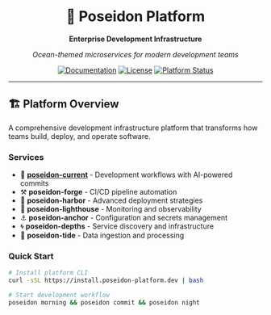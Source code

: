 <div align="center">
  <h1>🌊 Poseidon Platform</h1>
  <p><strong>Enterprise Development Infrastructure</strong></p>
  <p><em>Ocean-themed microservices for modern development teams</em></p>

  [![Documentation](https://img.shields.io/badge/docs-available-blue)](https://yourname.github.io/poseidon-platform)
  [![License](https://img.shields.io/badge/license-MIT-green)](LICENSE)
  [![Platform Status](https://img.shields.io/badge/status-production-brightgreen)](docs/metrics/)
</div>

---

## 🏗️ **Platform Overview**

A comprehensive development infrastructure platform that transforms how teams build, deploy, and operate software.

### Services
- 🌊 **[poseidon-current](services/poseidon-current/)** - Development workflows with AI-powered commits
- ⚒️ **poseidon-forge** - CI/CD pipeline automation  
- 🚢 **poseidon-harbor** - Advanced deployment strategies
- 🗼 **poseidon-lighthouse** - Monitoring and observability
- ⚓ **poseidon-anchor** - Configuration and secrets management
- 🌀 **poseidon-depths** - Service discovery and infrastructure
- 🌊 **poseidon-tide** - Data ingestion and processing

### Quick Start
```bash
# Install platform CLI
curl -sSL https://install.poseidon-platform.dev | bash

# Start development workflow
poseidon morning && poseidon commit && poseidon night
